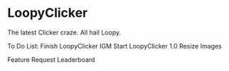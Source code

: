 # LoopyClicker
The latest Clicker craze. All hail Loopy.

To Do List:
  Finish LoopyClicker IGM
  Start LoopyClicker 1.0
  Resize Images
  
Feature Request
  Leaderboard
